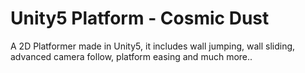 # Unity5 Platform - Cosmic Dust
A 2D Platformer made in Unity5, it includes wall jumping, wall sliding, advanced camera follow, platform easing and much more..

